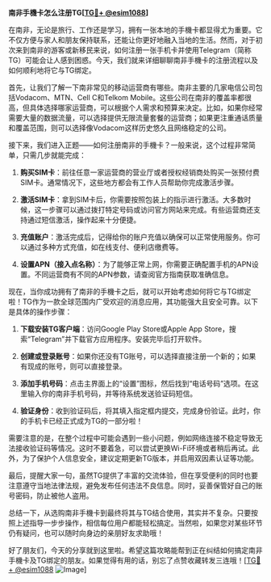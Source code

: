 **南非手機卡怎么注册TG[[TG💪+ @esim1088](https://t.me/s/esim1088)]**

在南非，无论是旅行、工作还是学习，拥有一张本地的手機卡都显得尤为重要。它不仅方便与家人和朋友保持联系，还能让你更好地融入当地的生活。然而，对于初次来到南非的游客或新移民来说，如何注册一张手机卡并使用Telegram（简称TG）可能会让人感到困惑。今天，我们就来详细聊聊南非手機卡的注册流程以及如何顺利地将它与TG绑定。

首先，让我们了解一下南非常见的移动运营商有哪些。南非主要的几家电信公司包括Vodacom、MTN、Cell C和Telkom Mobile。这些公司在南非的覆盖率都很高，但具体选择哪家运营商，可以根据个人需求和预算来决定。比如，如果你经常需要大量的数据流量，可以选择提供无限流量套餐的运营商；如果更注重通话质量和覆盖范围，则可以选择像Vodacom这样历史悠久且网络稳定的公司。

接下来，我们进入正题——如何注册南非的手機卡？一般来说，这个过程非常简单，只需几步就能完成：

1. **购买SIM卡**：前往任意一家运营商的营业厅或者授权经销商处购买一张预付费SIM卡。通常情况下，这些地方都会有工作人员帮助你完成激活步骤。

2. **激活SIM卡**：拿到SIM卡后，你需要按照包装上的指示进行激活。大多数时候，这一步骤可以通过拨打特定号码或访问官方网站来完成。有些运营商还支持通过短信激活，操作起来十分便捷。

3. **充值账户**：激活完成后，记得给你的账户充值以确保可以正常使用服务。你可以通过多种方式充值，如在线支付、便利店缴费等。

4. **设置APN（接入点名称）**：为了能够正常上网，你需要正确配置手机的APN设置。不同运营商有不同的APN参数，请查阅官方指南获取准确信息。

现在，当你成功拥有了南非的手機卡之后，就可以开始考虑如何将它与TG绑定啦！TG作为一款全球范围内广受欢迎的消息应用，其功能强大且安全可靠。以下是具体的操作步骤：

1. **下载安装TG客户端**：访问Google Play Store或Apple App Store，搜索“Telegram”并下载官方应用程序。安装完毕后打开软件。

2. **创建或登录账号**：如果你还没有TG账号，可以选择直接注册一个新的；如果有现成的账号，则可以直接登录。

3. **添加手机号码**：点击主界面上的“设置”图标，然后找到“电话号码”选项。在这里输入你的南非手机号码，并等待系统发送验证码短信。

4. **验证身份**：收到验证码后，将其填入指定框内提交，完成身份验证。此时，你的手机卡已经正式成为TG的一部分啦！

需要注意的是，在整个过程中可能会遇到一些小问题，例如网络连接不稳定导致无法接收验证码等情况。这时不要着急，可以尝试更换Wi-Fi环境或者稍后再试。此外，为了保护个人信息安全，建议定期更新TG版本，并启用双因素认证等功能。

最后，提醒大家一句，虽然TG提供了丰富的交流体验，但在享受便利的同时也要注意遵守当地法律法规，避免发布任何违法不良信息。同时，妥善保管好自己的账号密码，防止被他人盗用。

总结一下，从选购南非手機卡到最终将其与TG结合使用，其实并不复杂。只要按照上述指导一步步操作，相信每位用户都能轻松搞定。当然啦，如果您对某些环节仍有疑问，也可以随时向身边的亲朋好友求助哦！

好了朋友们，今天的分享就到这里啦。希望这篇攻略能帮到正在纠结如何搞定南非手機卡及TG绑定的朋友。如果觉得有用的话，别忘了点赞收藏转发三连哦！[[TG💪+ @esim1088](https://t.me/s/esim1088) ![Image](https://i.postimg.cc/4NQfJmqS/Snipaste-2025-05-13-00-14-12.png)]